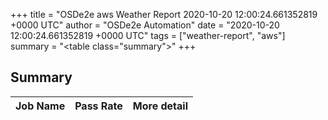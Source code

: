+++
title = "OSDe2e aws Weather Report 2020-10-20 12:00:24.661352819 +0000 UTC"
author = "OSDe2e Automation"
date = "2020-10-20 12:00:24.661352819 +0000 UTC"
tags = ["weather-report", "aws"]
summary = "<table class=\"summary\"></table>"
+++
## Summary

| Job Name | Pass Rate | More detail |
|----------|-----------|-------------|



